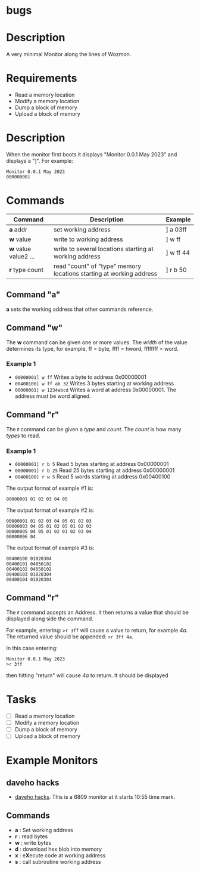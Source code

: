 # bugs

# Description
A very minimal Monitor along the lines of Wozmon.

# Requirements
- Read a memory location
- Modify a memory location
- Dump a block of memory
- Upload a block of memory

# Description
When the monitor first boots it displays "Monitor 0.0.1 May 2023" and displays a "]". For example:
```
Monitor 0.0.1 May 2023
00000000]
```

# Commands
| Command | Description            | Example  |
|   ---   |   ---                  |  ---     |
| **a** addr      | set working address | ] a 03ff |
| **w** value      | write to working address | ] w ff |
| **w** value value2 ...      | write to several locations starting at working address | ] w ff 44 |
| **r** type count      | read "count" of "type" memory locations starting at working address | ] r b 50 |

## Command "a"
**a** sets the working address that other commands reference.

## Command "w"
The **w** command can be given one or more values. The *width* of the value determines its type, for example, ff = byte, ffff = hword, ffffffff = word.

### Example 1
- ```00000001] w ff``` Writes a byte to address 0x00000001
- ```00400100] w ff ab 32``` Writes 3 bytes starting at working address
- ```00000001] w 1234abcd``` Writes a word at address 0x00000001. The address must be word aligned.

## Command "r"
The **r** command can be given a *type* and *count*. The *count* is how many *types* to read.

### Example 1
- ```00000001] r b 5``` Read 5 bytes starting at address 0x00000001
- ```00000001] r b 25``` Read 25 bytes starting at address 0x00000001
- ```00400100] r w 5``` Read 5 words starting at address 0x00400100

The output format of example #1 is:
```
00000001 01 02 03 04 05
```

The output format of example #2 is:
```
00000001 01 02 03 04 05 01 02 03
00000003 04 05 01 02 05 01 02 03
00000005 04 05 01 02 01 02 03 04
00000006 04
```

The output format of example #3 is:
```
00400100 01020304
00400101 04050102
00400102 04050102
00400103 01020304
00400104 01020304
```

## Command "r"
The **r** command accepts an Address. It then returns a value that should be displayed along side the command.

For example, entering: ```>r 3ff``` will cause a value to return, for example *4a*. The returned value should be appended: ```>r 3ff 4a```.

In this case entering:
```
Monitor 0.0.1 May 2023
>r 3ff
```
then hitting "return" will cause *4a* to return. It should be displayed


# Tasks
- [ ] Read a memory location
- [ ] Modify a memory location
- [ ] Dump a block of memory
- [ ] Upload a block of memory

# Example Monitors

## daveho hacks
- [daveho hacks](https://www.youtube.com/watch?v=e-CLhZKH1Es). This is a 6809 monitor at it starts 10:55 time mark.

## Commands
- **a** : Set working address
- **r** : read bytes
- **w** : write bytes
- **d** : download hex blob into memory
- **x** : e**X**ecute code at working address
- **s** : call subroutine working address

